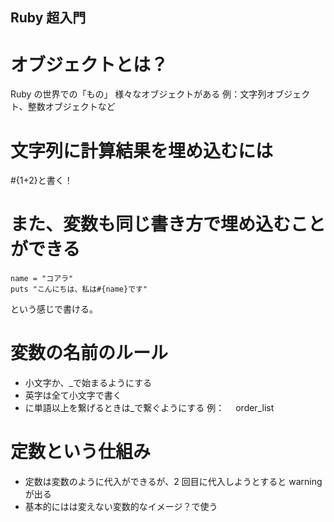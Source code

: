 ## Ruby 超入門

# オブジェクトとは？

Ruby の世界での「もの」
様々なオブジェクトがある
例：文字列オブジェクト、整数オブジェクトなど

# 文字列に計算結果を埋め込むには

#{1+2}と書く！

# また、変数も同じ書き方で埋め込むことができる

```
name = "コアラ"
puts "こんにちは、私は#{name}です"
```

という感じで書ける。

# 変数の名前のルール

- 小文字か、\_で始まるようにする
- 英字は全て小文字で書く
- に単語以上を繋げるときは\_で繋ぐようにする
  例：　 order_list

# 定数という仕組み

- 定数は変数のように代入ができるが、2 回目に代入しようとすると warning が出る
- 基本的にはは変えない変数的なイメージ？で使う
